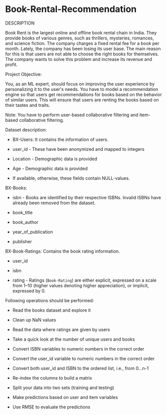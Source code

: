 # Book-Rental-Recommendation

DESCRIPTION

Book Rent is the largest online and offline book rental chain in India. They provide books of various genres, such as thrillers, mysteries, romances, and science fiction. The company charges a fixed rental fee for a book per month. Lately, the company has been losing its user base. The main reason for this is that users are not able to choose the right books for themselves. The company wants to solve this problem and increase its revenue and profit. 

Project Objective:

You, as an ML expert, should focus on improving the user experience by personalizing it to the user's needs. You have to model a recommendation engine so that users get recommendations for books based on the behavior of similar users. This will ensure that users are renting the books based on their tastes and traits.

Note: You have to perform user-based collaborative filtering and item-based collaborative filtering.

Dataset description:

- BX-Users: It contains the information of users.

- user_id - These have been anonymized and mapped to integers

- Location - Demographic data is provided

- Age - Demographic data is provided

- If available, otherwise, these fields contain NULL-values.

 

BX-Books: 

- isbn - Books are identified by their respective ISBNs. Invalid ISBNs have already been removed from the dataset.

- book_title

- book_author

- year_of_publication

- publisher


 

BX-Book-Ratings: Contains the book rating information. 

- user_id

- isbn

- rating - Ratings (`Book-Rating`) are either explicit, expressed on a scale from 1–10 (higher values denoting higher appreciation), or implicit, expressed by 0.

 

Following operations should be performed:

- Read the books dataset and explore it

- Clean up NaN values

- Read the data where ratings are given by users

- Take a quick look at the number of unique users and books

- Convert ISBN variables to numeric numbers in the correct order

- Convert the user_id variable to numeric numbers in the correct order

- Convert both user_id and ISBN to the ordered list, i.e., from 0...n-1

- Re-index the columns to build a matrix

- Split your data into two sets (training and testing)

- Make predictions based on user and item variables

- Use RMSE to evaluate the predictions
